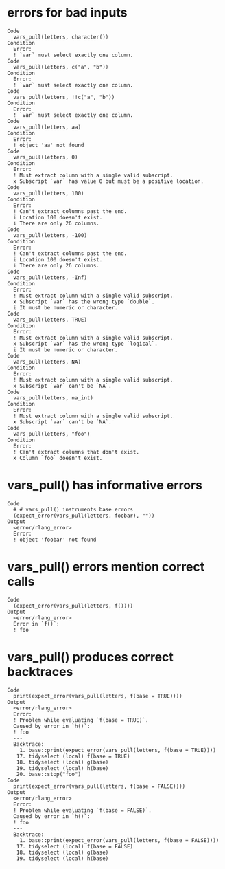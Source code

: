 # errors for bad inputs

    Code
      vars_pull(letters, character())
    Condition
      Error:
      ! `var` must select exactly one column.
    Code
      vars_pull(letters, c("a", "b"))
    Condition
      Error:
      ! `var` must select exactly one column.
    Code
      vars_pull(letters, !!c("a", "b"))
    Condition
      Error:
      ! `var` must select exactly one column.
    Code
      vars_pull(letters, aa)
    Condition
      Error:
      ! object 'aa' not found
    Code
      vars_pull(letters, 0)
    Condition
      Error:
      ! Must extract column with a single valid subscript.
      x Subscript `var` has value 0 but must be a positive location.
    Code
      vars_pull(letters, 100)
    Condition
      Error:
      ! Can't extract columns past the end.
      i Location 100 doesn't exist.
      i There are only 26 columns.
    Code
      vars_pull(letters, -100)
    Condition
      Error:
      ! Can't extract columns past the end.
      i Location 100 doesn't exist.
      i There are only 26 columns.
    Code
      vars_pull(letters, -Inf)
    Condition
      Error:
      ! Must extract column with a single valid subscript.
      x Subscript `var` has the wrong type `double`.
      i It must be numeric or character.
    Code
      vars_pull(letters, TRUE)
    Condition
      Error:
      ! Must extract column with a single valid subscript.
      x Subscript `var` has the wrong type `logical`.
      i It must be numeric or character.
    Code
      vars_pull(letters, NA)
    Condition
      Error:
      ! Must extract column with a single valid subscript.
      x Subscript `var` can't be `NA`.
    Code
      vars_pull(letters, na_int)
    Condition
      Error:
      ! Must extract column with a single valid subscript.
      x Subscript `var` can't be `NA`.
    Code
      vars_pull(letters, "foo")
    Condition
      Error:
      ! Can't extract columns that don't exist.
      x Column `foo` doesn't exist.

# vars_pull() has informative errors

    Code
      # # vars_pull() instruments base errors
      (expect_error(vars_pull(letters, foobar), ""))
    Output
      <error/rlang_error>
      Error:
      ! object 'foobar' not found

# vars_pull() errors mention correct calls

    Code
      (expect_error(vars_pull(letters, f())))
    Output
      <error/rlang_error>
      Error in `f()`:
      ! foo

# vars_pull() produces correct backtraces

    Code
      print(expect_error(vars_pull(letters, f(base = TRUE))))
    Output
      <error/rlang_error>
      Error:
      ! Problem while evaluating `f(base = TRUE)`.
      Caused by error in `h()`:
      ! foo
      ---
      Backtrace:
        1. base::print(expect_error(vars_pull(letters, f(base = TRUE))))
       17. tidyselect (local) f(base = TRUE)
       18. tidyselect (local) g(base)
       19. tidyselect (local) h(base)
       20. base::stop("foo")
    Code
      print(expect_error(vars_pull(letters, f(base = FALSE))))
    Output
      <error/rlang_error>
      Error:
      ! Problem while evaluating `f(base = FALSE)`.
      Caused by error in `h()`:
      ! foo
      ---
      Backtrace:
        1. base::print(expect_error(vars_pull(letters, f(base = FALSE))))
       17. tidyselect (local) f(base = FALSE)
       18. tidyselect (local) g(base)
       19. tidyselect (local) h(base)

